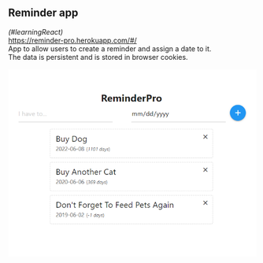 ﻿<b><h2>Reminder app</h2></b> <i>(#learningReact)</i>
<br/><a href="https://reminder-pro.herokuapp.com/#/">https://reminder-pro.herokuapp.com/#/</a><br>
App to allow users to create a reminder and assign a date to it.<br>
The data is persistent and is stored in browser cookies.<br><br>
<img src="Capture.PNG"/>
